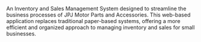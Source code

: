 An Inventory and Sales Management System designed to streamline the business processes of JPJ Motor Parts and Accessories. This web-based application replaces traditional paper-based systems, offering a more efficient and organized approach to managing inventory and sales for small businesses.
